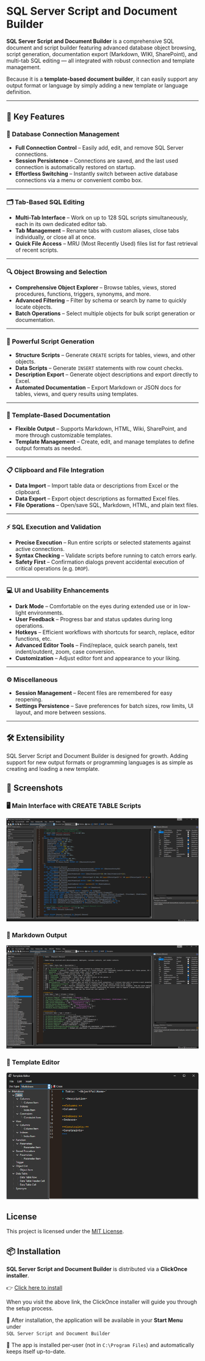 
# SQL Server Script and Document Builder

**SQL Server Script and Document Builder** is a comprehensive SQL document and script builder featuring advanced database object browsing, script generation, documentation export (Markdown, WIKI, SharePoint), and multi-tab SQL editing — all integrated with robust connection and template management.  

Because it is a **template-based document builder**, it can easily support any output format or language by simply adding a new template or language definition.

---

## 🚀 Key Features

### 🔌 Database Connection Management
- **Full Connection Control** – Easily add, edit, and remove SQL Server connections.
- **Session Persistence** – Connections are saved, and the last used connection is automatically restored on startup.
- **Effortless Switching** – Instantly switch between active database connections via a menu or convenient combo box.

---

### 🗂️ Tab-Based SQL Editing
- **Multi-Tab Interface** – Work on up to 128 SQL scripts simultaneously, each in its own dedicated editor tab.
- **Tab Management** – Rename tabs with custom aliases, close tabs individually, or close all at once.
- **Quick File Access** – MRU (Most Recently Used) files list for fast retrieval of recent scripts.

---

### 🔍 Object Browsing and Selection
- **Comprehensive Object Explorer** – Browse tables, views, stored procedures, functions, triggers, synonyms, and more.
- **Advanced Filtering** – Filter by schema or search by name to quickly locate objects.
- **Batch Operations** – Select multiple objects for bulk script generation or documentation.

---

### 📝 Powerful Script Generation
- **Structure Scripts** – Generate `CREATE` scripts for tables, views, and other objects.
- **Data Scripts** – Generate `INSERT` statements with row count checks.
- **Description Export** – Generate object descriptions and export directly to Excel.
- **Automated Documentation** – Export Markdown or JSON docs for tables, views, and query results using templates.

---

### 📄 Template-Based Documentation
- **Flexible Output** – Supports Markdown, HTML, Wiki, SharePoint, and more through customizable templates.
- **Template Management** – Create, edit, and manage templates to define output formats as needed.

---

### 📋 Clipboard and File Integration
- **Data Import** – Import table data or descriptions from Excel or the clipboard.
- **Data Export** – Export object descriptions as formatted Excel files.
- **File Operations** – Open/save SQL, Markdown, HTML, and plain text files.

---

### ⚡ SQL Execution and Validation
- **Precise Execution** – Run entire scripts or selected statements against active connections.
- **Syntax Checking** – Validate scripts before running to catch errors early.
- **Safety First** – Confirmation dialogs prevent accidental execution of critical operations (e.g. `DROP`).

---

### 💻 UI and Usability Enhancements
- **Dark Mode** – Comfortable on the eyes during extended use or in low-light environments.
- **User Feedback** – Progress bar and status updates during long operations.
- **Hotkeys** – Efficient workflows with shortcuts for search, replace, editor functions, etc.
- **Advanced Editor Tools** – Find/replace, quick search panels, text indent/outdent, zoom, case conversion.
- **Customization** – Adjust editor font and appearance to your liking.

---

### ⚙️ Miscellaneous
- **Session Management** – Recent files are remembered for easy reopening.
- **Settings Persistence** – Save preferences for batch sizes, row limits, UI layout, and more between sessions.

---

## 🛠️ Extensibility

SQL Server Script and Document Builder is designed for growth. Adding support for new output formats or programming languages is as simple as creating and loading a new template.

## 📸 Screenshots

### 🖥️ Main Interface with CREATE TABLE Scripts
![Main Interface](SQL%20Document%20Builder/DDLGenerate.png)

### 📂 Markdown Output
![Markdown Document Output](SQL%20Document%20Builder/Markdown.png)

### 📝 Template Editor
![Template Editor](SQL%20Document%20Builder/TemplateEditor.png)

## License

This project is licensed under the [MIT License](LICENSE).

## 📦 Installation

**SQL Server Script and Document Builder** is distributed via a **ClickOnce installer**.  

👉 [Click here to install](https://www.sherlocksoftwareinc.com/SQLDocBuilder/Publish.html)

When you visit the above link, the ClickOnce installer will guide you through the setup process.  

📌 After installation, the application will be available in your **Start Menu** under  
`SQL Server Script and Document Builder`  

📌 The app is installed per-user (not in `C:\Program Files`) and automatically keeps itself up-to-date.


